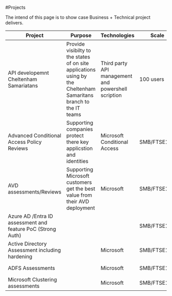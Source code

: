 #Projects

The intend of this page is to show case Business + Technical project delivers.

| Project | Purpose | Technologies | Scale | Date |
|-------------|-------------------------|-----------------|------------------|------------|
API developemnt Cheltenham Samariatans|Provide visibilty to the states of on site applications using by the Cheltenham Samaritans branch to the IT teams| Third party API management and powershell scription|100 users | 2020
Advanced Conditional Access Policy Reviews|Supporting companies protect there key applicstion and identities| Microsoft Conditional Access| SMB/FTSE100|2020 onwards
AVD assessments/Reviews|Supporting Microsoft customers get the best value from their AVD deployment|Microsoft|SMB/FTSE100|2020 onwards
Azure AD /Entra ID assessment and feature PoC (Strong Auth)|||SMB/FTSE100|2019 onwards
Active Directory Assessment including hardening||Microsoft|SMB/FTSE100|2019 onwards
ADFS Assessments||Microsoft|SMB/FTSE100|2019 onwards
Microsoft Clustering assessments||Microsoft|SMB/FTSE100|2019 onwards





